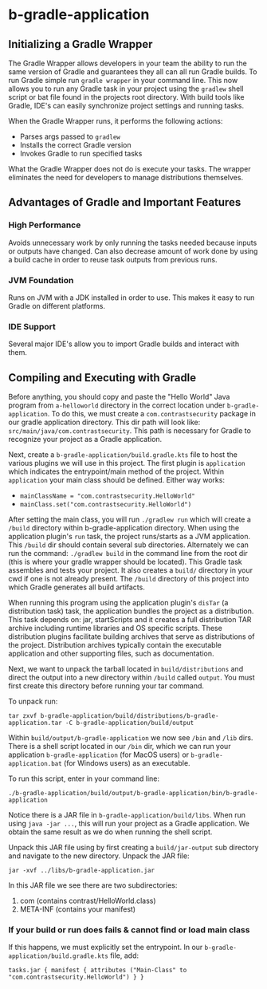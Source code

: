 # b-gradle-application

## Initializing a Gradle Wrapper
The Gradle Wrapper allows developers in your team the ability to run the same
version of Gradle and guarantees they all can all run Gradle builds.
To run Gradle simple run `gradle wrapper` in your command line. This now allows you to
run any Gradle task in your project using the `gradlew` shell script or bat file found
in the projects root directory. With build tools like Gradle, IDE's can easily 
synchronize project settings and running tasks.

When the Gradle Wrapper runs, it performs the following actions:
* Parses args passed to `gradlew`
* Installs the correct Gradle version
* Invokes Gradle to run specified tasks

What the Gradle Wrapper does not do is execute your tasks. The
wrapper eliminates the need for developers to manage distributions
themselves.

## Advantages of Gradle and Important Features
### High Performance
Avoids unnecessary work by only running the tasks needed because inputs or
outputs have changed. Can also decrease amount of work done by using a build cache
in order to reuse task outputs from previous runs. 

### JVM Foundation
Runs on JVM with a JDK installed in order to use. This makes it easy to run Gradle
on different platforms.

### IDE Support
Several major IDE's allow you to import Gradle builds and interact with them.


## Compiling and Executing with Gradle
Before anything, you should copy and paste the "Hello World" Java program
from `a-helloworld` directory in the correct location under `b-gradle-application`.
To do this, we must create a `com.contrastsecurity` package in our gradle application
directory. This dir path will look like: `src/main/java/com.contrastsecurity`. This
path is necessary for Gradle to recognize your project as a Gradle application.

Next, create a `b-gradle-application/build.gradle.kts` file to host the various 
plugins we will use in this project. The first plugin is `application` 
which indicates the entrypoint/main method of the project. Within `application`
your main class should be defined. Either way works:
* `mainClassName = "com.contrastsecurity.HelloWorld"` 
* `mainClass.set("com.contrastsecurity.HelloWorld")`


After setting the main class, you will run `./gradlew run` which will create
a `/build` directory within b-gradle-application directory. When using the 
application plugin's `run` task, the project runs/starts as a JVM application.
This `/build` dir should contain several sub directories. Alternately we can run 
the command: `./gradlew build` in the command line from the root dir (this 
is where your gradle wrapper should be located). This Gradle task assembles 
and tests your project. It also creates a `build/` directory in your cwd if
one is not already present. The `/build` directory of this project into 
which Gradle generates all build artifacts.

When running this program using the application plugin's `disTar`
(a distribution task) task, the application bundles the project as a 
distribution. This task depends on: jar, startScripts and it creates 
a full distribution TAR archive including runtime libraries and OS 
specific scripts. These distribution plugins facilitate building archives 
that serve as distributions of the project. Distribution archives typically 
contain the executable application and other supporting files, such as 
documentation.

Next, we want to unpack the tarball located in `build/distributions` and
direct the output into a new directory within `/build` called `output`.
You must first create this directory before running your tar command.

To unpack run: 

`tar zxvf b-gradle-application/build/distributions/b-gradle-application.tar -C b-gradle-application/build/output`

Within `build/output/b-gradle-application` we now see `/bin` and `/lib` dirs.
There is a shell script located in our `/bin` dir, which we can run your 
application `b-gradle-application` (for MacOS users) or 
`b-gradle-application.bat` (for Windows users) as an executable.

To run this script, enter in your command line:

`./b-gradle-application/build/output/b-gradle-application/bin/b-gradle-application`

Notice there is a JAR file in `b-gradle-application/build/libs`. When run using
`java -jar ...`, this will run your project as a Gradle application.
We obtain the same result as we do when running the shell script.

Unpack this JAR file using by first creating a `build/jar-output` sub 
directory and navigate to the new directory. Unpack the JAR file: 

`jar -xvf ../libs/b-gradle-application.jar`

In this JAR file we see there are two subdirectories:
1. com (contains contrast/HelloWorld.class)
1. META-INF (contains your manifest)


### If your build or run does fails & cannot find or load main class
If this happens, we must explicitly set the entrypoint. In our
`b-gradle-application/build.gradle.kts` file, add:

`tasks.jar {
    manifest {
        attributes ("Main-Class" to "com.contrastsecurity.HelloWorld")
    }
}`
